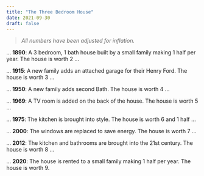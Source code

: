 ```yaml
---
title: "The Three Bedroom House"
date: 2021-09-30
draft: false
---
```

> *All numbers have been adjusted for inflation.*

... **1890**: A 3 bedroom, 1 bath house built by a small family making 1 half per year. The house is worth 2 ...

... **1915**: A new family adds an attached garage for their Henry Ford. The house is worth 3 ...

... **1950**: A new family adds second Bath. The house is worth 4 ...

... **1969**: A TV room is added on the back of the house. The house is worth 5 ...

... **1975**: The kitchen is brought into style. The house is worth 6 and 1 half ...

... **2000**: The windows are replaced to save energy. The house is worth 7 ...

... **2012**: The kitchen and bathrooms are brought into the 21st century. The house is worth 8 ...

... **2020**: The house is rented to a small family making 1 half per year. The house is worth 9.
